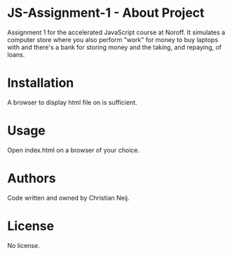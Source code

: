 # JS-Assignment-1 - About Project
Assignment 1 for the accelerated JavaScript course at Noroff. 
It simulates a computer store where you also perform "work" for money to buy laptops with and there's a bank for storing money and the taking, and repaying, of loans.

# Installation
A browser to display html file on is sufficient. 

# Usage
Open index.html on a browser of your choice.

# Authors
Code written and owned by Christian Neij. 

# License
No license. 